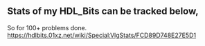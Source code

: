 ## Stats of my HDL_Bits can be tracked below,
So for 100+ problems done.
<https://hdlbits.01xz.net/wiki/Special:VlgStats/FCD89D748E27E5D1>
